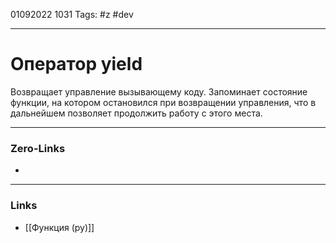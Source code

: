 01092022 1031
Tags: #z #dev

---
# Оператор yield

Возвращает управление вызывающему коду. Запоминает состояние функции, на котором остановился при возвращении управления, что в дальнейшем позволяет продолжить работу с этого места.

---
### Zero-Links
- 

---
### Links
- [[Функция (py)]]
